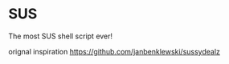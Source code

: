 # SUS
The most SUS shell script ever!

orignal inspiration https://github.com/janbenklewski/sussydealz

